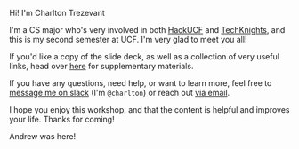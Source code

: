 Hi! I'm Charlton Trezevant

I'm a CS major who's very involved in both [HackUCF](https://hackucf.org) and [TechKnights](https://techknights.org), and this is my second semester at UCF. I'm very glad to meet you all!

If you'd like a copy of the slide deck, as well as a collection of very useful links, head over [here](https://blog.ctis.me/git-workshop-f3ae056ac1e2) for supplementary materials.

If you have any questions, need help, or want to learn more, feel free to [message me on slack](https://hackersofucf.slack.com/messages/D6WKF4A48/) (I'm `@charlton`) or reach out [via email](https://www.ctis.me).

I hope you enjoy this workshop, and that the content is helpful and improves your life. Thanks for coming!

Andrew was here!
